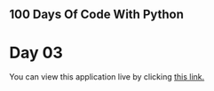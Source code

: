 ## 100 Days Of Code With Python

# Day 03

You can view this application live by clicking [this link.](https://repl.it/@ArisRoutsis/treasure-island-start-1#main.py)
